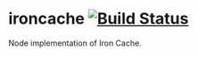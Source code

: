 ironcache [![Build Status](https://travis-ci.org/fiveisprime/ironcache.png?branch=master)](https://travis-ci.org/fiveisprime/ironcache)
=========

Node implementation of Iron Cache.
